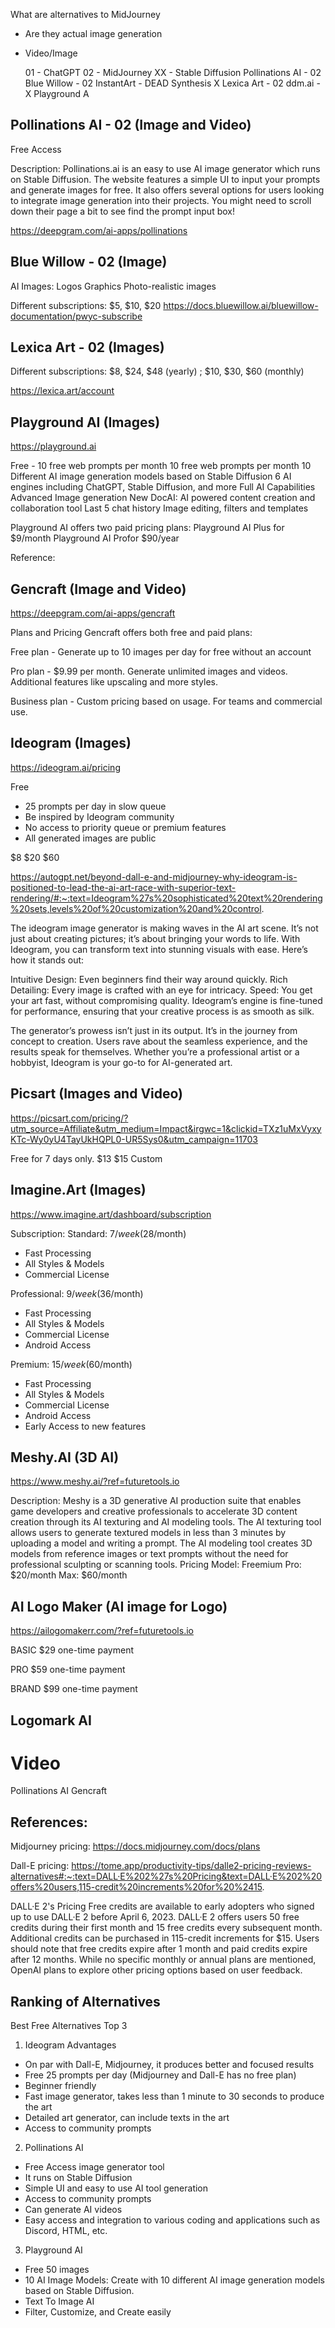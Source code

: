 What are alternatives to MidJourney

- Are they actual image generation
- Video/Image


    01 - ChatGPT
    02 - MidJourney
    XX - Stable Diffusion
    Pollinations AI - 02
    Blue Willow - 02
    InstantArt - DEAD
    Synthesis X
    Lexica Art - 02
    ddm.ai - X
    Playground A

## Pollinations AI - 02 (Image and Video)
Free Access

Description: Pollinations.ai is an easy to use AI image generator which runs on Stable Diffusion. The website features a simple UI to input your prompts and generate images for free. It also offers several options for users looking to integrate image generation into their projects. You might need to scroll down their page a bit to see find the prompt input box!

https://deepgram.com/ai-apps/pollinations

## Blue Willow - 02 (Image)

AI Images:
Logos
Graphics
Photo-realistic images

Different subscriptions: $5, $10, $20
https://docs.bluewillow.ai/bluewillow-documentation/pwyc-subscribe 


## Lexica Art - 02 (Images)

Different subscriptions: $8, $24, $48 (yearly) ; $10, $30, $60 (monthly)

https://lexica.art/account


## Playground AI (Images)
https://playground.ai

Free - 10 free web prompts per month
10 free web prompts per month
10 Different AI image generation models based on Stable Diffusion
6 AI engines including ChatGPT, Stable Diffusion, and more
Full AI Capabilities
Advanced Image generation
New DocAI: AI powered content creation and collaboration tool
Last 5 chat history
Image editing, filters and templates

Playground AI offers two paid pricing plans:
Playground AI Plus for $9/month
Playground AI Profor $90/year

Reference: 


## Gencraft (Image and Video)
https://deepgram.com/ai-apps/gencraft

Plans and Pricing
Gencraft offers both free and paid plans:

Free plan - Generate up to 10 images per day for free without an account

Pro plan - $9.99 per month. Generate unlimited images and videos. Additional features like upscaling and more styles.

Business plan - Custom pricing based on usage. For teams and commercial use.

## Ideogram (Images)
https://ideogram.ai/pricing

Free
- 25 prompts per day in slow queue
- Be inspired by Ideogram community
- No access to priority queue or premium features
- All generated images are public

$8
$20
$60

https://autogpt.net/beyond-dall-e-and-midjourney-why-ideogram-is-positioned-to-lead-the-ai-art-race-with-superior-text-rendering/#:~:text=Ideogram%27s%20sophisticated%20text%20rendering%20sets,levels%20of%20customization%20and%20control.

The ideogram image generator is making waves in the AI art scene. It’s not just about creating pictures; it’s about bringing your words to life. With Ideogram, you can transform text into stunning visuals with ease. Here’s how it stands out:

Intuitive Design: Even beginners find their way around quickly.
Rich Detailing: Every image is crafted with an eye for intricacy.
Speed: You get your art fast, without compromising quality.
Ideogram’s engine is fine-tuned for performance, ensuring that your creative process is as smooth as silk.

The generator’s prowess isn’t just in its output. It’s in the journey from concept to creation. Users rave about the seamless experience, and the results speak for themselves. Whether you’re a professional artist or a hobbyist, Ideogram is your go-to for AI-generated art.


## Picsart (Images and Video)
https://picsart.com/pricing/?utm_source=Affiliate&utm_medium=Impact&irgwc=1&clickid=TXz1uMxVyxyKTc-Wy0yU4TayUkHQPL0-UR5Sys0&utm_campaign=11703

Free for 7 days only.
$13
$15
Custom

## Imagine.Art (Images)
https://www.imagine.art/dashboard/subscription

Subscription:
Standard: $7/week ($28/month)
- Fast Processing
- All Styles & Models
- Commercial License

Professional: $9/week ($36/month)
- Fast Processing
- All Styles & Models
- Commercial License
- Android Access


Premium: $15/week ($60/month)
- Fast Processing
- All Styles & Models
- Commercial License
- Android Access
- Early Access to new features

## Meshy.AI (3D AI)

https://www.meshy.ai/?ref=futuretools.io

Description:
Meshy is a 3D generative AI production suite that enables game developers and creative professionals to accelerate 3D content creation through its AI texturing and AI modeling tools. The AI texturing tool allows users to generate textured models in less than 3 minutes by uploading a model and writing a prompt. The AI modeling tool creates 3D models from reference images or text prompts without the need for professional sculpting or scanning tools.
Pricing Model: Freemium
Pro: $20/month
Max: $60/month

## AI Logo Maker (AI image for Logo)
https://ailogomakerr.com/?ref=futuretools.io

BASIC
$29
one-time payment

PRO
$59
one-time payment

BRAND
$99
one-time payment


## Logomark AI


# Video

Pollinations AI 
Gencraft

## References:

Midjourney pricing: https://docs.midjourney.com/docs/plans

Dall-E pricing: https://tome.app/productivity-tips/dalle2-pricing-reviews-alternatives#:~:text=DALL·E%202%27s%20Pricing&text=DALL·E%202%20offers%20users,115-credit%20increments%20for%20%2415.

DALL·E 2's Pricing
Free credits are available to early adopters who signed up to use DALL·E 2 before April 6, 2023. DALL·E 2 offers users 50 free credits during their first month and 15 free credits every subsequent month. Additional credits can be purchased in 115-credit increments for $15. Users should note that free credits expire after 1 month and paid credits expire after 12 months. While no specific monthly or annual plans are mentioned, OpenAI plans to explore other pricing options based on user feedback.

## Ranking of Alternatives

Best Free Alternatives
Top 3
1. Ideogram
Advantages
 - On par with Dall-E, Midjourney, it produces better and focused results
 - Free 25 prompts per day (Midjourney and Dall-E has no free plan)
 - Beginner friendly
 - Fast image generator, takes less than 1 minute to 30 seconds to produce the art
 - Detailed art generator, can include texts in the art
 - Access to community prompts


 2. Pollinations AI
- Free Access image generator tool
- It runs on Stable Diffusion
- Simple UI and easy to use AI tool generation
- Access to community prompts
- Can generate AI videos
- Easy access and integration to various coding and applications such as Discord, HTML, etc.

3. Playground AI
- Free 50 images
- 10 AI Image Models: Create with 10 different AI image generation models based on Stable Diffusion.
- Text To Image AI
- Filter, Customize, and Create easily
